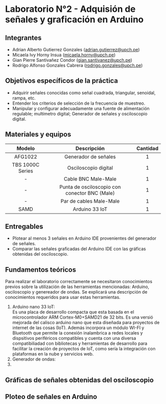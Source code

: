 # Laboratorio N°2 - Adquisión de señales y graficación en Arduino

## Integrantes
- Adrian Alberto Gutierrez Gonzales (adrian.gutierrez@upch.pe)
- Micaela Ivy Horny Insua (micaela.horny@upch.pe)
- Gian Pierre Santivañez Condor (gian.santivanez@upch.pe)
- Rodrigo Alfonso Gonzales Cabrera (rodrigo.gonzales@upch.pe)

## Objetivos específicos de la práctica
- Adquirir señales conocidas como señal cuadrada, triangular, senoidal, rampa, etc.
- Entender los criterios de selección de la frecuencia de muestreo.
- Manipular y configurar adecuadamente una fuente de alimentación regulable; multímetro digital;
Generador de señales y osciloscopio digital.

## Materiales y equipos

| Modelo | Descripción | Cantidad |
|:---------:|:---------:|:---------:|
| AFG1022      | Generador de señales      | 1      |
| TBS 1000C Series      | Osciloscopio digital      | 1     |
| -      | Cable BNC Male-Male      | 1      |
| -      | Punta de osciloscopio con conector BNC (Male)      | 1     |
| -      | Par de cables Male-Male      | 1     |
| SAMD    | Arduino 33 IoT     | 1     |

## Entregables
- Plotear al menos 3 señales en Arduino IDE provenientes del generador de señales.
- Comparar las señales graficadas del Arduino IDE con las gráficas obtenidas del osciloscopio.
## Fundamentos teóricos
   Para realizar el laboratorio correctamente se necesitaron conocimientos previos sobre la utilización de las herramientas mencionadas: Arduino, osciloscopio y genereador de ondas. Se explicará una descripción de conocimientos requeridos para usar estas herramientas.
   1.  Arduino nano 33 IoT:      
Es una placa de desarrollo compacta que esta basada en el microcontrolador ARM Cortex-M0+SAMD21 de 32 bits. Es una versió mejorada del calisco arduino nano que esta diseñada para proyectos de internet de las cosas (IoT). Además incorpora un módulo WI-FI y Bluetooth que permite la conexión inalambrica a redes locales y dispsitivos periféricos compatibles y cuenta con una diversa compatibiliadad con bibliotecas y herramientas de desarrollo para facilitar la creación de proyectos de IoT, como sería la integración con plataformas en la nube y servicios web.
  2.  Generador de ondas:
  4.  
## Gráficas de señales obtenidas del osciloscopio

## Ploteo de señales en Arduino
